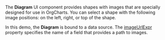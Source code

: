 The **Diagram** UI component provides shapes with images that are specially designed for use in OrgCharts. You can select a shape with the following image positions: on the left, right, or top of the shape. 

In this demo, the **Diagram** is bound to a data source. The [imageUrlExpr](/Documentation/ApiReference/UI_Widgets/dxDiagram/Configuration/nodes/#imageUrlExpr) property specifies the name of a field that provides a path to images.